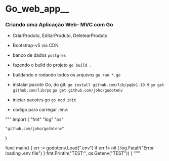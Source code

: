 # Go_web_app__

### Criando uma Aplicação Web- MVC com Go

- CriarProduto, EditarProduto, DeletearProduto

- Bootstrap-v5 via CDN

- banco de dados
`postgres`

* fazendo o build do projeto
 `go build .`

* buildando e rodando todos os arquivos
`go run *.go`

- instalar pacote Go, do git:
`go install github.com/lib/pq@v1.10.9`
`go get github.com/lib/pq`
`go get github.com/joho/godotenv`

- iniciar pacotes go
`go mod init`



- codigo para carregar .env:

"""
import (
    "fmt"
    "log"
    "os"

    "github.com/joho/godotenv"
)

func main() {
    err := godotenv.Load(".env")
    if err != nil {
        log.Fatalf("Error loading .env file")
    }
    fmt.Println("TEST:", os.Getenv("TEST"))
}
"""